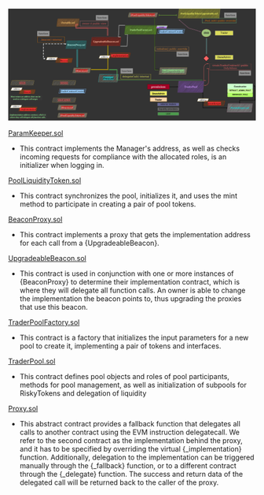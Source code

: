 ![Map](https://raw.githubusercontent.com/howl111/PlanOfStudy/main/DexeContractsMap.png)

[ParamKeeper.sol](https://github.com/howl111/PlanOfStudy/blob/main/ParamKeeper.md)

 - This contract implements the Manager's address, as well as checks incoming requests for compliance with the allocated roles, is an initializer when logging in.

[PoolLiquidityToken.sol](https://github.com/howl111/PlanOfStudy/blob/main/PoolLiquidityToken.md)

 - This contract synchronizes the pool, initializes it, and uses the mint method to participate in creating a pair of pool tokens.

[BeaconProxy.sol](https://github.com/howl111/PlanOfStudy/blob/main/BeaconProxy.md)

 - This contract implements a proxy that gets the implementation address for each call from a {UpgradeableBeacon}.

[UpgradeableBeacon.sol](https://github.com/howl111/PlanOfStudy/blob/main/UpgradeableBeacon.md)

 - This contract is used in conjunction with one or more instances of {BeaconProxy} to determine their implementation contract, which is where they will delegate all function calls. An owner is able to change the implementation the beacon points to, thus upgrading the proxies that use this beacon.

[TraderPoolFactory.sol](https://github.com/howl111/PlanOfStudy/blob/main/TraderPoolFactory.md)

 - This contract is a factory that initializes the input parameters for a new pool to create it, implementing a pair of tokens and interfaces.

[TraderPool.sol](https://github.com/howl111/PlanOfStudy/blob/main/TraderPool.md)

 - This contract defines pool objects and roles of pool participants, methods for pool management, as well as initialization of subpools for RiskyTokens and delegation of liquidity

[Proxy.sol]()

 - This abstract contract provides a fallback function that delegates all calls to another contract using the EVM instruction delegatecall. We refer to the second contract as the implementation behind the proxy, and it has to be specified by overriding the virtual {_implementation} function. Additionally, delegation to the implementation can be triggered manually through the {_fallback} function, or to a different contract through the {_delegate} function. The success and return data of the delegated call will be returned back to the caller of the proxy.